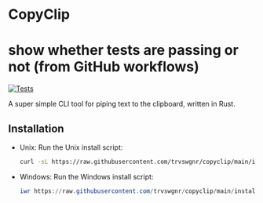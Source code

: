 # CopyClip

# show whether tests are passing or not (from GitHub workflows)
[![Tests](
https://img.shields.io/github/workflow/status/trvswgnr/copyclip/Tests?label=tests&style=flat-square
)](https://github.com/trvswgnr/copyclip/actions?query=workflow%3ATests)

A super simple CLI tool for piping text to the clipboard, written in Rust.

## Installation

- Unix:
  Run the Unix install script:

  ```sh
  curl -sL https://raw.githubusercontent.com/trvswgnr/copyclip/main/install-unix.sh | $SHELL
  ```
- Windows:
  Run the Windows install script:

  ```powershell
  iwr https://raw.githubusercontent.com/trvswgnr/copyclip/main/install-windows.ps1 -useb | iex
  ```
